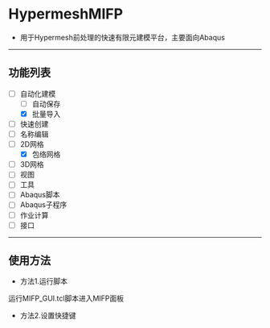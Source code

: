 # HypermeshMIFP

- 用于Hypermesh前处理的快速有限元建模平台，主要面向Abaqus
***

## 功能列表

- [ ] 自动化建模
    -[ ] 自动保存
    -[x] 批量导入
- [ ] 快速创建
- [ ] 名称编辑
- [ ] 2D网格
    - [x] 包络网格
- [ ] 3D网格
- [ ] 视图
- [ ] 工具
- [ ] Abaqus脚本
- [ ] Abaqus子程序
- [ ] 作业计算
- [ ] 接口
***

## 使用方法

- 方法1.运行脚本

运行MIFP_GUI.tcl脚本进入MIFP面板

- 方法2.设置快捷键


